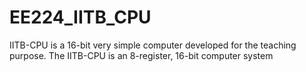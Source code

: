 # EE224_IITB_CPU
IITB-CPU is a 16-bit very simple computer developed for the teaching purpose. The IITB-CPU is an 8-register, 16-bit computer system
